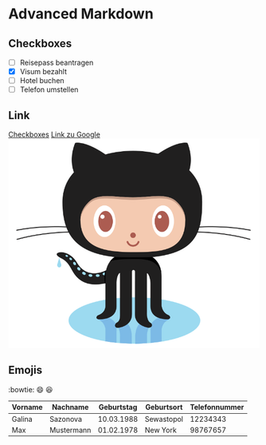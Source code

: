 # Advanced Markdown

## Checkboxes
- [ ] Reisepass beantragen
- [X] Visum bezahlt 
- [ ] Hotel buchen
- [ ] Telefon umstellen

## Link
[Checkboxes](#checkboxes)
[Link zu Google](https://www.google.com/)
![Pinguin](/images/logo.png)

## Emojis

:bowtie:
:smile:
:laughing:

| Vorname | Nachname | Geburtstag | Geburtsort | Telefonnummer |
| ---     | ---      | ---        | ---        | ---           |
| Galina  | Sazonova | 10.03.1988 | Sewastopol | 12234343      |
| Max     | Mustermann | 01.02.1978 | New York | 98767657      |
